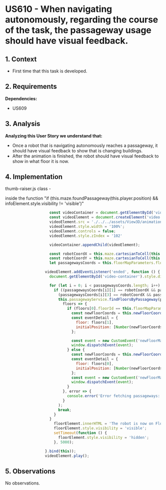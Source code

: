 # US610 - When navigating autonomously, regarding the course of the task, the passageway usage should have visual feedback.

## 1. Context

* First time that this task is developed.

## 2. Requirements

**Dependencies:**

- US609

## 3. Analysis

**Analyzing this User Story we understand that:**

* Once a robot that is navigating autonomously reaches a passageway, it should have visual feedback to show that is changing buildings.
* After the animation is finished, the robot should have visual feedback to show in what floor it is now.

## 4. Implementation

thumb-raiser.js class -

inside the function "if (this.maze.foundPassageway(this.player.position) && infoElement.style.visibility != 'visible')"

```` javascript
                    const videoContainer = document.getElementById('video-container');
                    const videoElement = document.createElement('video');
                    videoElement.src = './../../assets/View3D/animation_videos/PassagewayVideo.mp4';
                    videoElement.style.width = '100%';
                    videoElement.controls = false;
                    videoElement.style.zIndex = '102'

                    videoContainer.appendChild(videoElement);

                    const robotCoordX = this.maze.cartesianToCell(this.player.position)[1]
                    const robotCoordY = this.maze.cartesianToCell(this.player.position)[0]
                    let passagewaysCoords = this.floorMapParameters.floor.floorMap.passagewaysCoords

                  videoElement.addEventListener('ended', function () {
                    document.getElementById('video-container').style.display = 'none';

                    for (let i = 0; i < passagewaysCoords.length; i++) {
                      if ((passagewaysCoords[i][1] == robotCoordX && passagewaysCoords[i][2] == robotCoordY) ||
                        (passagewaysCoords[i][3] == robotCoordX && passagewaysCoords[i][4] == robotCoordY)) {
                        this.passagewayService.findFloorsByPassageway(passagewaysCoords[i][0]).subscribe(
                          floors => {
                            if (floors[0].floorId == this.floorMapParameters.floor.floorId) {
                              const newFloorCoords = this.newFloorCoords(floors[1], passagewaysCoords[i][0])
                              const eventDetail = {
                                floor: floors[1],
                                initialPosition: [Number(newFloorCoords[2]), Number(newFloorCoords[1])],
                              };

                              const event = new CustomEvent('newFloorMap', {detail: eventDetail});
                              window.dispatchEvent(event);
                            } else {
                              const newFloorCoords = this.newFloorCoords(floors[0], passagewaysCoords[i][0])
                              const eventDetail = {
                                floor: floors[0],
                                initialPosition: [Number(newFloorCoords[2]), Number(newFloorCoords[1])],
                              };
                              const event = new CustomEvent('newFloorMap', {detail: eventDetail});
                              window.dispatchEvent(event);
                            }
                          }, error => {
                            console.error('Error fetching passageways:', error);
                          }
                        );
                        break;
                      }
                    }
                      floorElement.innerHTML = 'The robot is now on Floor ' + this.floorMapParameters.floor.floorNumber + ' of the next building.';
                      floorElement.style.visibility = 'visible';
                      setTimeout(function () {
                        floorElement.style.visibility = 'hidden';
                      }, 5000);

                  }.bind(this));
                  videoElement.play();
````

## 5. Observations

No observations.
